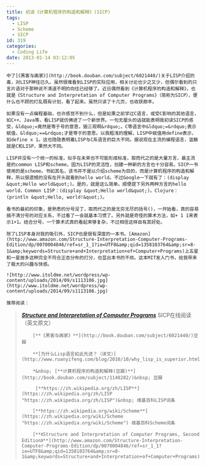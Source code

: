 ```yaml
---
title: 初读《计算机程序的构造和解释》(SICP)
tags:
  - LISP
  - Scheme
  - SICP
id: 319
categories:
  - Coding Life
date: 2013-01-14 03:12:05
---
```


    中了[《黑客与画家》](http://book.douban.com/subject/6021440/)关于LISP介绍的毒，对LISP神往已久。虽然很难看到LISP的实际应用，相关讨论也少之又少，但偶尔看到的只言片语对于那种说不清道不明的向往已经够了。近日偶然看到《计算机程序的构造和解释》，也就是《Structure and Interpretation of Computer Programs》（简称为SICP），便什么也不顾的打乱既有计划，看了起来。虽然只读了十几页，也收获颇丰。

    如果没有一点编程基础，也许感觉不到什么，但是如果之前学过C语言，或受C影响的其他语言，如C++、Java等，看LISP就仿佛进了一个新世界。一句无厘头的话就能表明我初读SICP的感受，&ldquo;=竟然是等于号的意思，毁三观啊&rdquo;。C等语言中&ldquo;=&rdquo;表示赋值，&ldquo;==&rdquo;才是等于的意思。以我粗浅的理解，LISP中赋值用define表示，如define x 1。这也隐隐表明着LISP与C系语言的巨大不同。据说现在主流的编程语言，滥觞就是C和LISP，果然大不同。

    LISP并没有一个统一的标准，似乎在未来也不可能形成标准，取而代之的是大量方言，最主流是的common LISP和scheme，因为LISP的灵活性，创建一种新的方言也十分容易。SICP一书使用的是scheme。书如其名，该书并不是以介绍scheme为目的，而是计算机程序的构造和解释，所以很遗憾的没有在开头就看到hello world。不过Google一下就有了：(display &quot;Hello world&quot;)。是的，就是这么简单。顺便提下另外两种方言的hello world，Common LISP：(display &quot;Hello world&quot;)。Clojure：(println &quot;Hello, world!&quot;)。

    看书的最初的印象，是熟悉的分号没了，取而代之的是无穷无尽的括号()，一开始看，真的容易搞不清分号的对应关系，不过看了一会就基本习惯了。另外就是奇怪的算术方法，如+ 1 1来表示1+1。结合分号，一个算术式真的看起来够复杂，不过相信这样自有其好处。

    除了LISP本身对我的吸引外，SICP也是很有深度的一本书。[Amazon](http://www.amazon.com/Structure-Interpretation-Computer-Programs-Edition/dp/0070004846/ref=sr_1_1?ie=UTF8&amp;qid=1358103764&amp;sr=8-1&amp;keywords=Structure+and+Interpretation+of+Computer+Programs)上五星和一星居多这种完全不符合正态分布的打分，也显出本书的不烦。这本MIT发入门书，给我带来了极大的兴趣与快感。

    ![http://www.itoldme.net/wordpress/wp-content/uploads/2014/09/s1113106.jpg](http://www.itoldme.net/wordpress/wp-content/uploads/2014/09/s1113106.jpg)

    推荐阅读：

> [_**Structure and Interpretation of Computer Programs**_](http://mitpress.mit.edu/sicp/full-text/book/book.html) SICP在线阅读（英文原文）
> 
>         [**《黑客与画家》**](http://book.douban.com/subject/6021440/)豆瓣
> 
>         **[为什么Lisp语言如此先进？（译文）](http://www.ruanyifeng.com/blog/2010/10/why_lisp_is_superior.html)**
> 
>         *&nbsp; [**计算机程序的构造和解释(豆瓣)**](http://book.douban.com/subject/1148282/)&nbsp; 豆瓣
> 
>          [**https://zh.wikipedia.org/zh/LISP**](https://zh.wikipedia.org/zh/LISP "https://zh.wikipedia.org/zh/LISP")&nbsp; 维基百科LISP词条
> 
>         [**https://zh.wikipedia.org/wiki/Scheme**](https://zh.wikipedia.org/wiki/Scheme "https://zh.wikipedia.org/wiki/Scheme") 维基百科Scheme词条
> 
>         [**《Structure and Interpretation of Computer Programs, Second Edition》**](http://www.amazon.com/Structure-Interpretation-Computer-Programs-Edition/dp/0070004846/ref=sr_1_1?ie=UTF8&amp;qid=1358103764&amp;sr=8-1&amp;keywords=Structure+and+Interpretation+of+Computer+Programs)Amazon.com